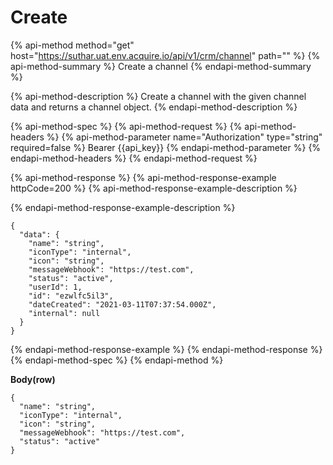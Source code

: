 # Create

{% api-method method="get" host="https://suthar.uat.env.acquire.io/api/v1/crm/channel" path="" %}
{% api-method-summary %}
Create a channel
{% endapi-method-summary %}

{% api-method-description %}
Create a channel with the given channel data and returns a channel object.
{% endapi-method-description %}

{% api-method-spec %}
{% api-method-request %}
{% api-method-headers %}
{% api-method-parameter name="Authorization" type="string" required=false %}
Bearer {{api\_key}}
{% endapi-method-parameter %}
{% endapi-method-headers %}
{% endapi-method-request %}

{% api-method-response %}
{% api-method-response-example httpCode=200 %}
{% api-method-response-example-description %}

{% endapi-method-response-example-description %}

```
{
  "data": {
    "name": "string",
    "iconType": "internal",
    "icon": "string",
    "messageWebhook": "https://test.com",
    "status": "active",
    "userId": 1,
    "id": "ezwlfc5il3",
    "dateCreated": "2021-03-11T07:37:54.000Z",
    "internal": null
  }
}
```
{% endapi-method-response-example %}
{% endapi-method-response %}
{% endapi-method-spec %}
{% endapi-method %}

**Body\(row\)**

```text
{
  "name": "string",
  "iconType": "internal",
  "icon": "string",
  "messageWebhook": "https://test.com",
  "status": "active"
}
```

